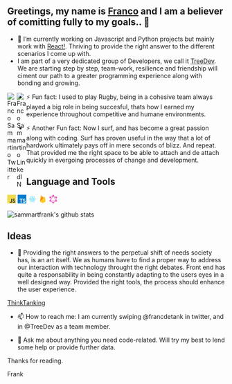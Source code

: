 

## Greetings, my name is [Franco](https://github.com/sammartfrank) and I am a believer of comitting fully to my goals.. 👋

 - 🔭 I’m currently working on Javascript and Python projects but mainly work with [React!](https://reactjs.org). Thriving to provide the right answer to the different scenarios I come up with.
 - I am part of a very dedicated group of Developers, we call it [TreeDev](https://github.com/TreeDevCo). We are starting step by step, team-work, resilience and friendship will ciment our path to a greater programming experience along with bonding and growing.
<div>
<a href="https://twitter.com/francdetank">
 <img align="left" alt="Franco Sammartino Twitter" width="22px" src="https://icongr.am/fontawesome/twitter.svg?size=128&color=70c8ff" />
</a>
<a href="https://www.linkedin.com/in/franco-sammartinoweb/"> 
 <img align="left" alt="Franco Sammartino LinkedIN" width="22px" src="https://icongr.am/fontawesome/linkedin.svg?size=128&color=70c8ff" />
</a>

 - ⚡ Fun fact: I used to play Rugby, being in a cohesive team always played a big role in being succesful,  thats how I earned my experience throughout competitive and humane environments.
 
 - ⚡ Another Fun fact: Now I surf, and has become a great passion along with coding. Surf has proven useful in the way that a lot of hardwork ultimately pays off in mere seconds of blizz. And repeat. That provided me the right space to be able to attach and de attach quickly in evergoing processes of change and development.

## Language and Tools
<code><img height="20" src="https://raw.githubusercontent.com/github/explore/80688e429a7d4ef2fca1e82350fe8e3517d3494d/topics/javascript/javascript.png"></code>
<code><img height="20" src="https://raw.githubusercontent.com/github/explore/80688e429a7d4ef2fca1e82350fe8e3517d3494d/topics/typescript/typescript.png"></code>
<code><img height="20" src="https://raw.githubusercontent.com/github/explore/80688e429a7d4ef2fca1e82350fe8e3517d3494d/topics/react/react.png"></code>
<code><img height="20" src="https://raw.githubusercontent.com/github/explore/80688e429a7d4ef2fca1e82350fe8e3517d3494d/topics/firebase/firebase.png"></code>
<code><img height="20" src="https://raw.githubusercontent.com/github/explore/80688e429a7d4ef2fca1e82350fe8e3517d3494d/topics/graphql/graphql.png"></code>

![sammartfrank's github stats](https://github-readme-stats.vercel.app/api?username=sammartfrank&show_icons=true&hide_border=true)
 
 ## Ideas
 - 👯 Providing the right answers to the perpetual shift of needs society has, is an art itself. We as humans have to find a proper way to address our interaction with technology throught the right debates. Front end has quite a responsability in being constantly adapting to the users eyes in a well designed way. Provided the right tools, the process should enhance the user experience.

[ThinkTanking](https://i.pinimg.com/originals/6f/e9/c9/6fe9c93c5a7ec01ec3dbbe8c70c9df29.gif)

- 📫 How to reach me: I am currently swiping @francdetank in twitter, and in @TreeDev as a team member.
   

 - 💬 Ask me about anything you need code-related. Will try my best to lend some help or provide further data.

  Thanks for reading.

  Frank


